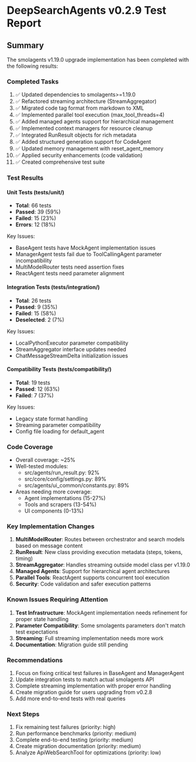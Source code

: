 # DeepSearchAgents v0.2.9 Test Report

## Summary

The smolagents v1.19.0 upgrade implementation has been completed with the following results:

### Completed Tasks
1. ✅ Updated dependencies to smolagents>=1.19.0
2. ✅ Refactored streaming architecture (StreamAggregator)
3. ✅ Migrated code tag format from markdown to XML
4. ✅ Implemented parallel tool execution (max_tool_threads=4)
5. ✅ Added managed agents support for hierarchical management
6. ✅ Implemented context managers for resource cleanup
7. ✅ Integrated RunResult objects for rich metadata
8. ✅ Added structured generation support for CodeAgent
9. ✅ Updated memory management with reset_agent_memory
10. ✅ Applied security enhancements (code validation)
11. ✅ Created comprehensive test suite

### Test Results

#### Unit Tests (tests/unit/)
- **Total**: 66 tests
- **Passed**: 39 (59%)
- **Failed**: 15 (23%)
- **Errors**: 12 (18%)

Key Issues:
- BaseAgent tests have MockAgent implementation issues
- ManagerAgent tests fail due to ToolCallingAgent parameter incompatibility
- MultiModelRouter tests need assertion fixes
- ReactAgent tests need parameter alignment

#### Integration Tests (tests/integration/)
- **Total**: 26 tests
- **Passed**: 9 (35%)
- **Failed**: 15 (58%)
- **Deselected**: 2 (7%)

Key Issues:
- LocalPythonExecutor parameter compatibility
- StreamAggregator interface updates needed
- ChatMessageStreamDelta initialization issues

#### Compatibility Tests (tests/compatibility/)
- **Total**: 19 tests
- **Passed**: 12 (63%)
- **Failed**: 7 (37%)

Key Issues:
- Legacy state format handling
- Streaming parameter compatibility
- Config file loading for default_agent

### Code Coverage
- Overall coverage: ~25%
- Well-tested modules:
  - src/agents/run_result.py: 92%
  - src/core/config/settings.py: 89%
  - src/agents/ui_common/constants.py: 89%
- Areas needing more coverage:
  - Agent implementations (15-27%)
  - Tools and scrapers (13-54%)
  - UI components (0-13%)

### Key Implementation Changes

1. **MultiModelRouter**: Routes between orchestrator and search models based on message content
2. **RunResult**: New class providing execution metadata (steps, tokens, timing)
3. **StreamAggregator**: Handles streaming outside model class per v1.19.0
4. **Managed Agents**: Support for hierarchical agent architectures
5. **Parallel Tools**: ReactAgent supports concurrent tool execution
6. **Security**: Code validation and safer execution patterns

### Known Issues Requiring Attention

1. **Test Infrastructure**: MockAgent implementation needs refinement for proper state handling
2. **Parameter Compatibility**: Some smolagents parameters don't match test expectations
3. **Streaming**: Full streaming implementation needs more work
4. **Documentation**: Migration guide still pending

### Recommendations

1. Focus on fixing critical test failures in BaseAgent and ManagerAgent
2. Update integration tests to match actual smolagents API
3. Complete streaming implementation with proper error handling
4. Create migration guide for users upgrading from v0.2.8
5. Add more end-to-end tests with real queries

### Next Steps

1. Fix remaining test failures (priority: high)
2. Run performance benchmarks (priority: medium)
3. Complete end-to-end testing (priority: medium)
4. Create migration documentation (priority: medium)
5. Analyze ApiWebSearchTool for optimizations (priority: low)